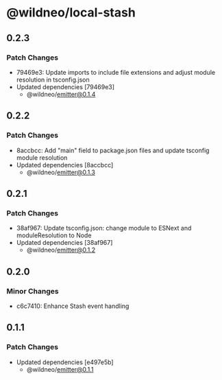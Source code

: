 # @wildneo/local-stash

## 0.2.3

### Patch Changes

- 79469e3: Update imports to include file extensions and adjust module resolution in tsconfig.json
- Updated dependencies [79469e3]
  - @wildneo/emitter@0.1.4

## 0.2.2

### Patch Changes

- 8accbcc: Add "main" field to package.json files and update tsconfig module resolution
- Updated dependencies [8accbcc]
  - @wildneo/emitter@0.1.3

## 0.2.1

### Patch Changes

- 38af967: Update tsconfig.json: change module to ESNext and moduleResolution to Node
- Updated dependencies [38af967]
  - @wildneo/emitter@0.1.2

## 0.2.0

### Minor Changes

- c6c7410: Enhance Stash event handling

## 0.1.1

### Patch Changes

- Updated dependencies [e497e5b]
  - @wildneo/emitter@0.1.1
